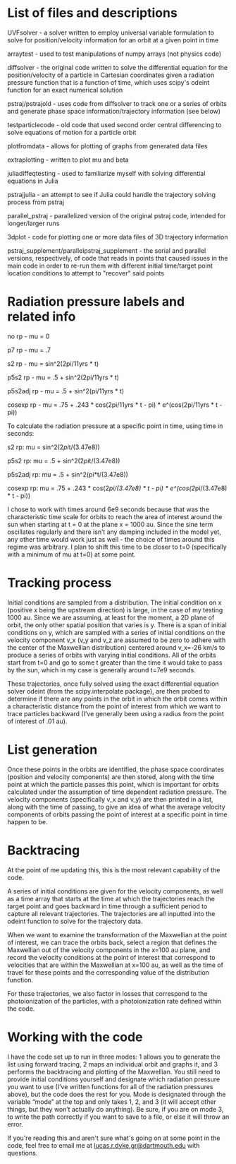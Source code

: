 # List of files and descriptions

UVFsolver - a solver written to employ universal variable formulation to solve for position/velocity information for an orbit at a given point in time

arraytest - used to test manipulations of numpy arrays (not physics code)

diffsolver - the original code written to solve the differential equation for the position/velocity of a particle in Cartesian coordinates given a radiation pressure function that is a function of time, which uses scipy's odeint function for an exact numerical solution

pstraj/pstrajold - uses code from diffsolver to track one or a series of orbits and generate phase space information/trajectory information (see below)

testparticlecode - old code that used second order central differencing to solve equations of motion for a particle orbit

plotfromdata - allows for plotting of graphs from generated data files

extraplotting - written to plot mu and beta

juliadiffeqtesting - used to familiarize myself with solving differential equations in Julia

pstrajjulia - an attempt to see if Julia could handle the trajectory solving process from pstraj

parallel_pstraj - parallelized version of the original pstraj code, intended for longer/larger runs

3dplot - code for plotting one or more data files of 3D trajectory information

pstraj_supplement/parallelpstraj_supplement - the serial and parallel versions, respectively, of code that reads in points that caused issues in the main code in order to re-run them with different initial time/target point location conditions to attempt to "recover" said points

# Radiation pressure labels and related info
no rp - mu = 0

p7 rp - mu = .7

s2 rp - mu = sin^2(2pi/11yrs * t)

p5s2 rp - mu = .5 + sin^2(2pi/11yrs * t)

p5s2adj rp - mu = .5 + sin^2(pi/11yrs * t)

cosexp rp - mu = .75 + .243 * cos(2pi/11yrs * t - pi) * e^(cos(2pi/11yrs * t - pi))

To calculate the radiation pressure at a specific point in time, using time in seconds:

s2 rp: mu = sin^2(2*pi*t/(3.47e8))

p5s2 rp: mu = .5 + sin^2(2*pi*t/(3.47e8))

p5s2adj rp: mu = .5 + sin^2(pi*t/(3.47e8))

cosexp rp: mu = .75 + .243 * cos(2*pi/(3.47e8) * t - pi) * e^(cos(2*pi/(3.47e8) * t - pi))

I chose to work with times around 6e9 seconds because that was the characteristic time scale for orbits to reach the area of interest around the sun when starting at t = 0 at the plane x = 1000 au. Since the sine term oscillates regularly and there isn’t any damping included in the model yet, any other time would work just as well - the choice of times around this regime was arbitrary. I plan to shift this time to be closer to t=0 (specifically with a minimum of mu at t=0) at some point.



# Tracking process

Initial conditions are sampled from a distribution. The initial condition on x (positive x being the upstream direction) is large, in the case of my testing 1000 au. Since we are assuming, at least for the moment, a 2D plane of orbit, the only other spatial position that varies is y. There is a span of initial conditions on y, which are sampled with a series of initial conditions on the velocity component v_x (v_y and v_z are assumed to be zero to adhere with the center of the Maxwellian distribution) centered around v_x=-26 km/s to produce a series of orbits with varying initial conditions. All of the orbits start from t=0 and go to some t greater than the time it would take to pass by the sun, which in my case is generally around t=7e9 seconds.

These trajectories, once fully solved using the exact differential equation solver odeint (from the scipy.interpolate package), are then probed to determine if there are any points in the orbit in which the orbit comes within a characteristic distance from the point of interest from which we want to trace particles backward (I’ve generally been using a radius from the point of interest of .01 au).

# List generation

Once these points in the orbits are identified, the phase space coordinates (position and velocity components) are then stored, along with the time point at which the particle passes this point, which is important for orbits calculated under the assumption of time dependent radiation pressure. The velocity components (specifically v_x and v_y) are then printed in a list, along with the time of passing, to give an idea of what the average velocity components of orbits passing the point of interest at a specific point in time happen to be.

# Backtracing

At the point of me updating this, this is the most relevant capability of the code.

A series of initial conditions are given for the velocity components, as well as a time array that starts at the time at which the trajectories reach the target point and goes backward in time through a sufficient period to capture all relevant trajectories. The trajectories are all inputted into the odeint function to solve for the trajectory data.

When we want to examine the transformation of the Maxwellian at the point of interest, we can trace the orbits back, select a region that defines the Maxwellian out of the velocity components in the x=100 au plane, and record the velocity conditions at the point of interest that correspond to velocities that are within the Maxwellian at x=100 au, as well as the time of travel for these points and the corresponding value of the distribution function.

For these trajectories, we also factor in losses that correspond to the photoionization of the particles, with a photoionization rate defined within the code.

# Working with the code

I have the code set up to run in three modes: 1 allows you to generate the list using forward tracing, 2 maps an individual orbit and graphs it, and 3 performs the backtracing and plotting of the Maxwellian. You still need to provide initial conditions yourself and designate which radiation pressure you want to use (I’ve written functions for all of the radiation pressures above), but the code does the rest for you. Mode is designated through the variable “mode” at the top and only takes 1, 2, and 3 (it will accept other things, but they won’t actually do anything). Be sure, if you are on mode 3, to write the path correctly if you want to save to a file, or else it will throw an error.


If you're reading this and aren't sure what's going on at some point in the code, feel free to email me at lucas.r.dyke.gr@dartmouth.edu with questions.
